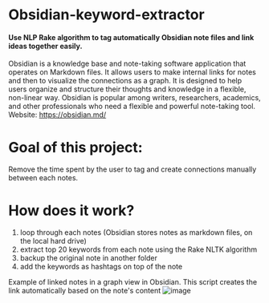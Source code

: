 # Obsidian-keyword-extractor

#### Use NLP Rake algorithm to tag automatically Obsidian note files and link ideas together easily.

Obsidian is a knowledge base and note-taking software application that operates on Markdown files. It allows users to make internal links for notes and then to visualize the connections as a graph. It is designed to help users organize and structure their thoughts and knowledge in a flexible, non-linear way. Obsidian is popular among writers, researchers, academics, and other professionals who need a flexible and powerful note-taking tool. Website: https://obsidian.md/

# Goal of this project:
Remove the time spent by the user to tag and create connections manually between each notes.

# How does it work?
1. loop through each notes (Obsidian stores notes as markdown files, on the local hard drive)
2. extract top 20 keywords from each note using the Rake NLTK algorithm
3. backup the original note in another folder
4. add the keywords as hashtags on top of the note


Example of linked notes in a graph view in Obsidian. This script creates the link automatically based on the note's content
![image](https://user-images.githubusercontent.com/81629213/225636257-76c594d2-ab75-4fe1-846e-c8a470a939b3.png)
